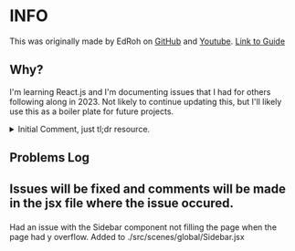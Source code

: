 # INFO

This was originally made by EdRoh on [GitHub](https://github.com/ed-roh) and
[Youtube](https://www.youtube.com/channel/UCMoEx7gz7IbJHv733yEi2aA).
[Link to Guide](https://www.youtube.com/watch?v=wYpCWwD1oz0)

## Why?

I'm learning React.js and I'm documenting issues that I had for others following
along in 2023. Not likely to continue updating this, but I'll likely use this as
a boiler plate for future projects.

<details>
<summary>Initial Comment, just tl;dr resource.</summary>
<p>If you have problems with flexbox centering your icons box in your Topbar, just add the marginLeft="auto" style to your Box element. Will push it to the right. </p>

<p>At 1:04:07, there's a skip that doesn't go back for some time. Just make sure that your index.js page is rendering the page with BrowserRouter instead of React.Strictmode, refer to his index.js file in github. Otherwise you'll get a blank page, with the browser console error: useRoutes() may be used only in the context of a Router component.</p>

<p>He also skips some more stuff, but he revisits for an explanation at 1:17:00. For a quick catch up I made a paste bin of what your sidebar return should be, when you get to this point so that you can follow along without confusion. https://pastebin.com/0iwqLghq</p>

<p>@fullcalendar/react and @fullcalendar/interaction not installing, I just added --force to the end of the request, got the error: export 'formatDate' (imported as 'formatDate') was not found in '@fullcalendar/react' I read documentation, and formatDate is now in "@fullcalendar/core" so import from there instead.</p>

<p>3:10:00 Nivo Line chart no longer supports left axis tickValues parameter. To reduce size in the dashboard I just disabled the axis left with: axisLeft={isDashboard ? undefined : { rest of axisLeft config This keeps the ticks but removes the labels, thought it would remove the ticks, but it does not.</p>

<p>For some reason ProgressCircle wouldn't render on the dashboard, it would render for the StatBox's but not under Campaign. This was my mistake because I added a % to the progress prop in ProgressCircle.jsx. iirc I was working by ear and I must have heard 75%? After removing, issue was resolved. Extremely strange because it would still render fine in the StatBox? Weird.</p>

<p>Lastly I made some changes to this and uploaded them to my GitHub. I'll list them here:</p>

</p>If the body of the page is too long and causes y axis overflow, the sidebar does not extend to the page height. I modified the sidebar.jsx component to address that. </p>

<p>On resize, the nivo map gives a ton of errors that have to do with g3, tbh not gonna mess with that, looks fine, not an in production project or anything. </p>

<p>Redid most of the formatting of the StatBox.jsx file, Just didn't come out how Ed had it. Maybe I made a mistake, or it was a browser issue. </p>
</details>

## Problems Log

## <p>Issues will be fixed and comments will be made in the jsx file where the issue occured.</p>

<p>Had an issue with the Sidebar component not filling the page when the page had y overflow. Added to ./src/scenes/global/Sidebar.jsx</p>
